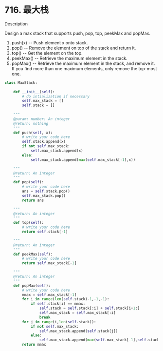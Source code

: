 # 716. 最大栈

Description

Design a max stack that supports push, pop, top, peekMax and popMax.

1. push(x) -- Push element x onto stack.
2. pop() -- Remove the element on top of the stack and return it.
3. top() -- Get the element on the top.
4. peekMax() -- Retrieve the maximum element in the stack.
5. popMax() -- Retrieve the maximum element in the stack, and remove it. If you find more than one maximum elements, only remove the top-most one.



```python
class MaxStack:
    
    def __init__(self):
        # do intialization if necessary
        self.max_stack = []
        self.stack = []
    
    """
    @param: number: An integer
    @return: nothing
    """
    def push(self, x):
        # write your code here
        self.stack.append(x)
        if not self.max_stack:
            self.max_stack.append(x)
        else:
            self.max_stack.append(max(self.max_stack[-1],x))

    """
    @return: An integer
    """
    def pop(self):
        # write your code here
        ans = self.stack.pop()
        self.max_stack.pop()
        return ans

    """
    @return: An integer
    """
    def top(self):
        # write your code here
        return self.stack[-1]

    """
    @return: An integer
    """
    def peekMax(self):
        # write your code here
        return self.max_stack[-1]

    """
    @return: An integer
    """
    def popMax(self):
        # write your code here
        mmax = self.max_stack[-1]
        for i in range(len(self.stack)-1,-1,-1):
            if self.stack[i] == mmax: 
                self.stack = self.stack[:i] + self.stack[i+1:]
                self.max_stack = self.max_stack[:i]
                break
        for j in range(i,len(self.stack)):
            if not self.max_stack:
                self.max_stack.append(self.stack[j])
            else:
                self.max_stack.append(max(self.max_stack[-1],self.stack[j]))
        return mmax
```

